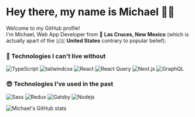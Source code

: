 # Hey there, my name is Michael 👋🏻

<p>Welcome to my GitHub profile! </br> I'm Michael, Web App Developer from 🌵 <b>Las Cruces, New Mexico</b> (which is actually apart of the 🇺🇸 <b>United States</b> contrary to popular belief). </p>

<h3>🥰 Technologies I can't live without</h3>
<p>
  <img alt="TypeScript" src="https://img.shields.io/badge/-TypeScript-007ACC?style=flat-square&logo=typescript&logoColor=white" />
  <img alt="tailwindcss" src="https://img.shields.io/badge/-tailwindcss-38B2AC?style=flat-square&logo=tailwindcss&logoColor=white" />
  <img alt="React" src="https://img.shields.io/badge/-React-45b8d8?style=flat-square&logo=react&logoColor=white" />
  <img alt="React Query" src="https://img.shields.io/badge/-React_Query-ff4154?style=flat-square&logo=reactquery&logoColor=white" />
  <img alt="Next.js" src="https://img.shields.io/badge/-Next.js-333?style=flat-square&logo=Next.js&logoColor=white" />
  <img alt="GraphQL" src="https://img.shields.io/badge/-GraphQL-E10098?style=flat-square&logo=graphql&logoColor=white" />
</p>

<h3>😎 Technologies I've used in the past</h3>
<p>
  <img alt="Sass" src="https://img.shields.io/badge/-Sass-CC6699?style=flat-square&logo=sass&logoColor=white" />
  <img alt="Redux" src="https://img.shields.io/badge/-Redux-764ABC?style=flat-square&logo=redux&logoColor=white" />
  <img alt="Gatsby" src="https://img.shields.io/badge/-Gatsby-663399?style=flat-square&logo=gatsby&logoColor=white" />
  <img alt="Nodejs" src="https://img.shields.io/badge/-Nodejs-43853d?style=flat-square&logo=Node.js&logoColor=white" />
</p>

![Michael's GitHub stats](https://github-readme-stats.vercel.app/api?username=m1yon&count_private=true&show_icons=true&theme=react)


<!--
**m1yon/m1yon** is a ✨ _special_ ✨ repository because its `README.md` (this file) appears on your GitHub profile.

Here are some ideas to get you started:

- 🔭 I’m currently working on ...
- 🌱 I’m currently learning ...
- 👯 I’m looking to collaborate on ...
- 🤔 I’m looking for help with ...
- 💬 Ask me about ...
- 📫 How to reach me: ...
- 😄 Pronouns: ...
- ⚡ Fun fact: ...
-->
